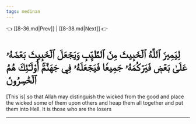 ```yaml
---
tags: medinan
---
```


👈 [[8-36.md|Prev]] | [[8-38.md|Next]] 👉

# لِيَمِيزَ ٱللَّهُ ٱلۡخَبِيثَ مِنَ ٱلطَّيِّبِ وَيَجۡعَلَ ٱلۡخَبِيثَ بَعۡضَهُۥ عَلَىٰ بَعۡضٖ فَيَرۡكُمَهُۥ جَمِيعٗا فَيَجۡعَلَهُۥ فِي جَهَنَّمَۚ أُوْلَـٰٓئِكَ هُمُ ٱلۡخَٰسِرُونَ

[This is] so that Allah may distinguish the wicked from the good and place the wicked some of them upon others and heap them all together and put them into Hell. It is those who are the losers

---

